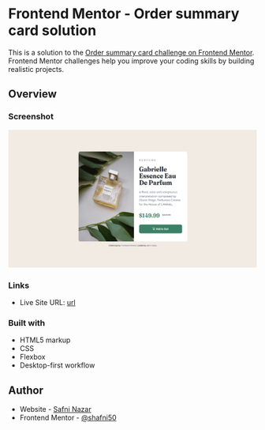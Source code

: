 # Frontend Mentor - Order summary card solution

This is a solution to the [Order summary card challenge on Frontend Mentor](https://www.frontendmentor.io/challenges/product-preview-card-component-GO7UmttRfa). Frontend Mentor challenges help you improve your coding skills by building realistic projects. 

## Overview

### Screenshot

![](./images/screenshot.png)

### Links

- Live Site URL: [url]()


### Built with

- HTML5 markup
- CSS 
- Flexbox
- Desktop-first workflow

## Author

- Website - [Safni Nazar](https://linktr.ee/shafni50)
- Frontend Mentor - [@shafni50](https://www.frontendmentor.io/profile/shafni50)
